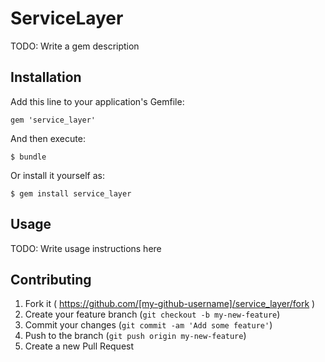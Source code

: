 # ServiceLayer

TODO: Write a gem description

## Installation

Add this line to your application's Gemfile:

    gem 'service_layer'

And then execute:

    $ bundle

Or install it yourself as:

    $ gem install service_layer

## Usage

TODO: Write usage instructions here

## Contributing

1. Fork it ( https://github.com/[my-github-username]/service_layer/fork )
2. Create your feature branch (`git checkout -b my-new-feature`)
3. Commit your changes (`git commit -am 'Add some feature'`)
4. Push to the branch (`git push origin my-new-feature`)
5. Create a new Pull Request

